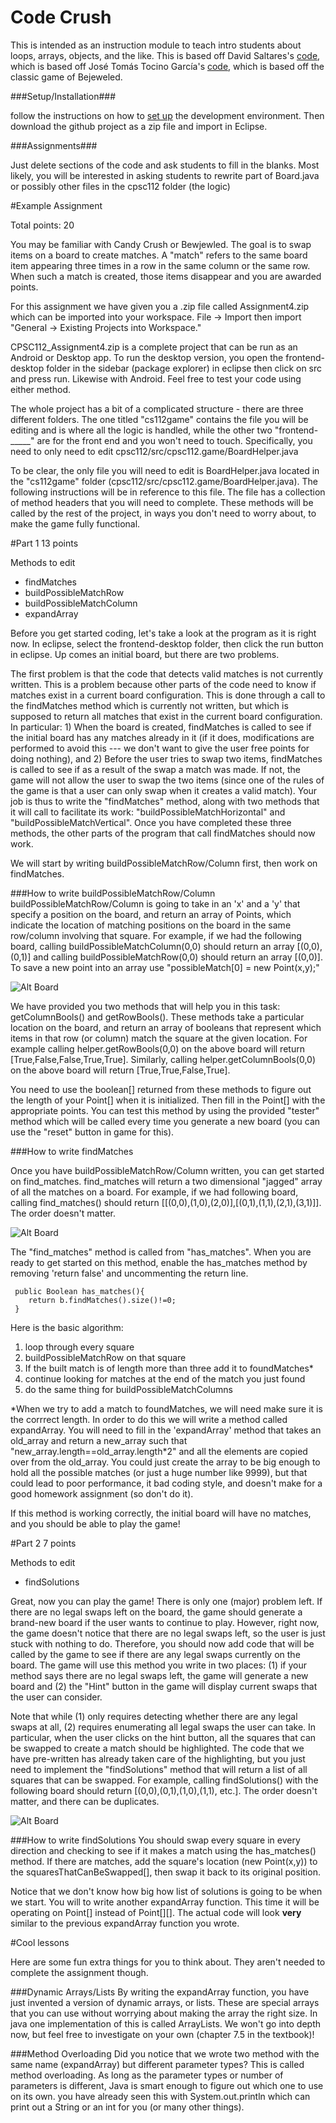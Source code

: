 Code Crush
=============

This is intended as an instruction module to teach intro students about
loops, arrays, objects, and the like.
This is based off David Saltares's [code](https://github.com/siondream/freegemas-gdx),
which is based off José Tomás Tocino García's [code](http://code.google.com/p/freegemas/),
which is based off the classic game of Bejeweled.

###Setup/Installation###

follow the instructions on how to [set up](https://developer.android.com/sdk/index.html?hl=i)
the development environment. Then download the github project as a zip file and import in Eclipse.


###Assignments###

Just delete sections of the code and ask students to fill in the blanks.
Most likely, you will be interested in asking students to rewrite part of
Board.java or possibly other files in the cpsc112 folder (the logic)


#Example Assignment

Total points: 20

You may be familiar with Candy Crush or Bewjewled. The goal is to swap items on a board to create matches. A "match" refers to the same board item appearing three times in a row in the same column or the same row. When such a match is created, those items disappear and you are awarded points.

For this assignment we have given you a .zip file called Assignment4.zip which can be imported into your workspace. File -> Import then import "General -> Existing Projects into Workspace."

CPSC112_Assignment4.zip is a complete project that can be run as an Android or Desktop app. To run the desktop version, you open the frontend-desktop folder in the sidebar (package explorer) in eclipse then click on src and press run. Likewise with Android. Feel free to test your code using either method.

The whole project has a bit of a complicated structure - there are three different folders. The one titled "cs112game" contains the file you will be editing and is where all the logic is handled, while the other two "frontend-_____" are for the front end and you won't need to touch. Specifically, you need to only need to edit cpsc112/src/cpsc112.game/BoardHelper.java

To be clear, the only file you will need to edit is BoardHelper.java located in the "cs112game" folder (cpsc112/src/cpsc112.game/BoardHelper.java). The following instructions will be in reference to this file. The file has a collection of method headers that you will need to complete. These methods will be called by the rest of the project, in ways you don't need to worry about, to make the game fully functional.

#Part 1
13 points

Methods to edit

- findMatches
- buildPossibleMatchRow
- buildPossibleMatchColumn
- expandArray

Before you get started coding, let's take a look at the program as it is right now. In eclipse, select the frontend-desktop folder, then click the run button in eclipse. Up comes an initial board, but there are two problems.

The first problem is that the code that detects valid matches is not currently written. This is a problem because other parts of the code need to know if matches exist in a current board configuration. This is done through a call to the findMatches method which is currently not written, but which is supposed to return all matches that exist in the current board configuration. In particular: 1) When the board is created, findMatches is called to see if the initial board has any matches already in it (if it does, modifications are performed to avoid this --- we don't want to give the user free points for doing nothing), and 2) Before the user tries to swap two items, findMatches is called to see if as a result of the swap a match was made. If not, the game will not allow the user to swap the two items (since one of the rules of the game is that a user can only swap when it creates a valid match). Your job is thus to write the "findMatches" method, along with two methods that it will call to facilitate its work: "buildPossibleMatchHorizontal" and "buildPossibleMatchVertical". Once you have completed these three methods, the other parts of the program that call findMatches should now work.

We will start by writing buildPossibleMatchRow/Column first, then work on findMatches.

###How to write buildPossibleMatchRow/Column
buildPossibleMatchRow/Column is going to take in an 'x' and a 'y' that specify a position on the board, and return an array of Points, which indicate the location of matching positions on the board in the same row/column involving that square. For example, if we had the following board, calling buildPossibleMatchColumn(0,0) should return an array [(0,0),(0,1)] and calling buildPossibleMatchRow(0,0) should return an array [(0,0)]. To save a new point into an array use "possibleMatch[0] = new Point(x,y);"

![Alt Board](/Board1.png)

We have provided you two methods that will help you in this task: getColumnBools() and getRowBools(). These methods take a particular location on the board, and return an array of booleans that represent which items in that row (or column) match the square at the given location. For example calling helper.getRowBools(0,0) on the above board will return [True,False,False,True,True]. Similarly, calling helper.getColumnBools(0,0) on the above board will return [True,True,False,True].

You need to use the boolean[] returned from these methods to figure out the length of your Point[] when it is initialized. Then fill in the Point[] with the appropriate points. You can test this method by using the provided "tester" method which will be called every time you generate a new board (you can use the "reset" button in game for this).

###How to write findMatches

Once you have buildPossibleMatchRow/Column written, you can get started on  find\_matches. find\_matches will return a two dimensional "jagged" array of all the matches on a board. For example, if we had following board, calling find\_matches() should return [[(0,0),(1,0),(2,0)],[(0,1),(1,1),(2,1),(3,1)]]. The order doesn't matter.

![Alt Board](/Board3.jpg)

The "find\_matches" method is called from "has\_matches". When you are ready to get started on this method, enable the has\_matches method by removing 'return false' and uncommenting the return line.

	 public Boolean has_matches(){
	    return b.findMatches().size()!=0;
	 }

Here is the basic algorithm:

1. loop through every square
2. buildPossibleMatchRow on that square
3. If the built match is of length more than three add it to foundMatches\*
4. continue looking for matches at the end of the match you just found
5. do the same thing for buildPossibleMatchColumns

\*When we try to add a match to foundMatches, we will need make sure it is the corrrect length. In order to do this we will write a method called expandArray. You will need to fill in the 'expandArray' method that takes an old\_array and return a new\_array such that "new\_array.length==old\_array.length\*2" and all the elements are copied over from the old\_array. You could just create the array to be big enough to hold all the possible matches (or just a huge number like 9999), but that could lead to poor performance, it bad coding style, and doesn't make for a good homework assignment (so don't do it).

If this method is working correctly, the initial board will have no matches, and you should be able to play the game!





#Part 2
7 points

Methods to edit
- findSolutions

Great, now you can play the game! There is only one (major) problem left. If there are no legal swaps left on the board, the game should generate a brand-new board if the user wants to continue to play. However, right now, the game doesn't notice that there are no legal swaps left, so the user is just stuck with nothing to do. Therefore, you should now add code that will be called by the game to see if there are any legal swaps currently on the board. The game will use this method you write in two places: (1) if your method says there are no legal swaps left, the game will generate a new board and (2) the "Hint" button in the game will display current swaps that the user can consider.

Note that while (1) only requires detecting whether there are any legal swaps at all, (2) requires enumerating all legal swaps the user can take. In particular, when the user clicks on the hint button, all the squares that can be swapped to create a match should be highlighted. The code that we have pre-written has already taken care of the highlighting, but you just need to implement the "findSolutions" method that will return a list of all squares that can be swapped. For example, calling findSolutions() with the following board should return [(0,0),(0,1),(1,0),(1,1), etc.]. The order doesn't matter, and there can be duplicates.

![Alt Board](/Board2.png)

###How to write findSolutions
You should swap every square in every direction and checking to see if it makes a match using the has_matches() method. If there are matches, add the square's location (new Point(x,y)) to the squaresThatCanBeSwapped[], then swap it back to its original position.

Notice that we don't know how big how list of solutions is going to be when we start. You will to write another expandArray function. This time it will be operating on Point[] instead of Point[][]. The actual code will look **very** similar to the previous expandArray function you wrote.



#Cool lessons

Here are some fun extra things for you to think about. They aren't needed to complete the assignment though.

###Dynamic Arrays/Lists
By writing the expandArray function, you have just invented a version of  dynamic arrays, or lists. These are special arrays that you can use without worrying about making the array the right size. In java one implementation of this is called ArrayLists. We won't go into depth now, but feel free to investigate on your own (chapter 7.5 in the textbook)!

###Method Overloading
Did you notice that we wrote two method with the same name (expandArray) but different parameter types? This is called method overloading. As long as the parameter types or number of parameters is different, Java is smart enough to figure out which one to use on its own. you have already seen this with System.out.println which can print out a String or an int for you (or many other things).
